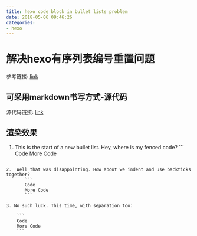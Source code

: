 ```yaml
---
title: hexo code block in bullet lists problem
date: 2018-05-06 09:46:26
categories:
- hexo
---
```


# 解决hexo有序列表编号重置问题
参考链接: [link](https://gist.github.com/clintel/1155906/1eec0c2a5b5494c84e77b5298197a7e33477372c)

<!-- more -->

## 可采用markdown书写方式-源代码

源代码链接: [link](https://gist.github.com/liziwl/b4259638c29d468c384e2b7fcec89895)

## 渲染效果

1. This is the start of a new bullet list. Hey, where is my fenced code? ```
Code
More Code
```

2.  Well that was disappointing. How about we indent and use backticks together?
       ```
       Code
       More Code
       ```

3. No such luck. This time, with separation too:

    ```
    Code
    More Code
    ```

